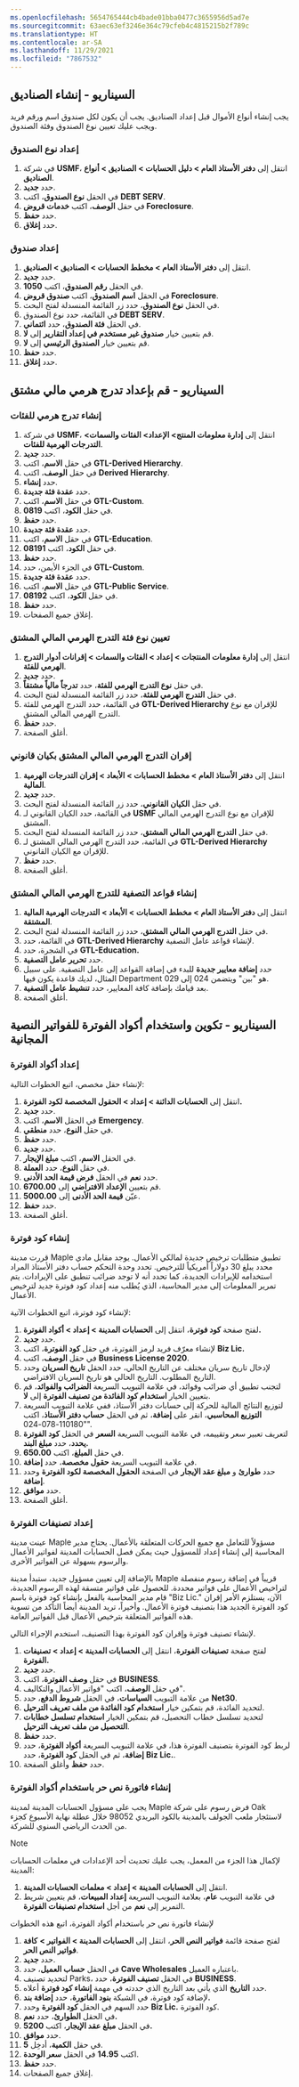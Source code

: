 ```yaml
---
ms.openlocfilehash: 5654765444cb4bade01bba0477c3655956d5ad7e
ms.sourcegitcommit: 63aec63ef3246e364c79cfeb4c4815215b2f789c
ms.translationtype: HT
ms.contentlocale: ar-SA
ms.lasthandoff: 11/29/2021
ms.locfileid: "7867532"
---
```

## <a name="scenario---set-up-funds"></a>السيناريو - إنشاء الصناديق

يجب إنشاء أنواع الأموال قبل إعداد الصناديق. يجب أن يكون لكل صندوق اسم ورقم فريد ويجب عليك تعيين نوع الصندوق وفئة الصندوق.

### <a name="set-up-a-fund-type"></a>إعداد نوع الصندوق

1.  في شركة **USMF‎**، انتقل إلى **دفتر الأستاذ العام > دليل الحسابات > الصناديق > أنواع الصناديق**.
2.  حدد **جديد‏‎**.
3.  في الحقل **نوع الصندوق**، اكتب **DEBT SERV**.
4.  في حقل **الوصف**، اكتب **خدمات قروض Foreclosure**.
5.  حدد **حفظ**.
6.  حدد **إغلاق**.

### <a name="set-up-a-fund"></a>إعداد صندوق

1.  انتقل إلى **دفتر الأستاذ العام > مخطط الحسابات > الصناديق > الصناديق**.
2.  حدد **جديد‏‎**.
3.  في الحقل **رقم الصندوق**، اكتب **1050**.
4.  في الحقل **اسم الصندوق**، اكتب **صندوق قروض Foreclosure**.
5.  في الحقل **نوع الصندوق**، حدد زر القائمة المنسدلة لفتح البحث.
6.  في القائمة، حدد نوع الصندوق **DEBT SERV**.
7.  في الحقل **فئة الصندوق**، حدد **ائتماني**.
8.  قم بتعيين خيار **صندوق غير مستخدم في إعداد التقارير** إلى **لا**.
9.  قم بتعيين خيار **الصندوق الرئيسي** إلى **لا**.
10. حدد **حفظ**.
11. حدد **إغلاق**.

## <a name="scenario---set-up-a-derived-financial-hierarchy"></a>السيناريو - قم بإعداد تدرج هرمي مالي مشتق

### <a name="create-a-category-hierarchy"></a>إنشاء تدرج هرمي للفئات 

1.  في شركة **USMF**، انتقل إلى **إدارة معلومات المنتج> الإعداد> الفئات والسمات> التدرجات الهرمية للفئات**.
2.  حدد **جديد‎**.
3.  في حقل **الاسم**، اكتب **GTL-Derived Hierarchy**.
4.  في حقل **الوصف**، اكتب **Derived Hierarchy**.
5.  حدد **إنشاء**.
6.  حدد **عقدة فئة جديدة**.
7.  في حقل **الاسم**، اكتب **GTL-Custom‎**.
8.  في حقل **الكود**، اكتب **0819**.
9.  حدد **حفظ**.
10.  حدد **عقدة فئة جديدة**.
10. في حقل **الاسم**، اكتب **GTL-Education‎**.
11. في حقل **الكود**، اكتب **08191**.
12. حدد **حفظ**.
12. في الجزء الأيمن، حدد **GTL-Custom**.
13. حدد **عقدة فئة جديدة**.
14. في حقل **الاسم**، اكتب **GTL-Public Service**.
15. في حقل **الكود**، اكتب **08192**.
16. حدد **حفظ**.
17. إغلاق جميع الصفحات.

### <a name="assign-the-derived-financial-hierarchy-category-type"></a>تعيين نوع فئة التدرج الهرمي المالي المشتق 

1.  انتقل إلى **إدارة معلومات المنتجات > إعداد > الفئات والسمات > إقرانات أدوار التدرج الهرمي للفئة**.
2.  حدد **جديد‎**.
3.  في حقل **نوع التدرج الهرمي للفئة**، حدد **تدرجاً مالياً مشتقاً**.
4.  في حقل **التدرج الهرمي للفئة**، حدد زر القائمة المنسدلة لفتح البحث.
5.  في القائمة، حدد التدرج الهرمي للفئة **GTL-Derived Hierarchy** للإقران مع نوع التدرج الهرمي المالي المشتق.
6.  حدد **حفظ**.
7.  أغلق الصفحة.

### <a name="associate-the-derived-financial-hierarchy-with-a-legal-entity"></a>إقران التدرج الهرمي المالي المشتق بكيان قانوني 

1.  انتقل إلى **دفتر الأستاذ العام > مخطط الحسابات > الأبعاد > إقران التدرجات الهرمية المالية**.
2.  حدد **جديد‎**.
3.  في حقل **الكيان القانوني**، حدد زر القائمة المنسدلة لفتح البحث.
4.  في القائمة، حدد الكيان القانوني لـ **USMF** للإقران مع نوع التدرج الهرمي المالي المشتق.
5.  في حقل **التدرج الهرمي المالي المشتق**، حدد زر القائمة المنسدلة لفتح البحث.
6.  في القائمة، حدد التدرج الهرمي المالي المشتق لـ **GTL-Derived Hierarchy** للإقران مع الكيان القانوني.
7.  حدد **حفظ**.
8.  أغلق الصفحة.

### <a name="create-filter-rules-for-the-derived-financial-hierarchy"></a>إنشاء قواعد التصفية للتدرج الهرمي المالي المشتق 

1.  انتقل إلى **دفتر الأستاذ العام > مخطط الحسابات > الأبعاد > التدرجات الهرمية المالية المشتقة**.
2.  في حقل **التدرج الهرمي المالي المشتق**، حدد زر القائمة المنسدلة لفتح البحث.
3.  في القائمة، حدد **GTL-Derived Hierarchy** لإنشاء قواعد عامل التصفية.
4.  في الشجرة، حدد **GTL-Education.**
5.  حدد **تحرير عامل التصفية**.
6.  حدد **إضافة معايير جديدة** للبدء في إضافة القواعد إلى عامل التصفية. على سبيل المثال، لديك قاعدة يكون فيها Department هو "بين" ويتضمن 024 إلى 029.
7.  بعد قيامك بإضافة كافة المعايير، حدد **تنشيط عامل التصفية**.
8.  أغلق الصفحة.

## <a name="scenario---configure-and-use-billing-codes-for-free-text-invoices"></a>السيناريو - تكوين واستخدام أكواد الفوترة للفواتير النصية المجانية

### <a name="set-up-billing-codes"></a>إعداد أكواد الفوترة

لإنشاء حقل مخصص، اتبع الخطوات التالية:

1.  انتقل إلى **الحسابات الدائنة > إعداد > الحقول المخصصة لكود الفوترة.**
2.  حدد **جديد‎**.
3.  في الحقل **الاسم**، اكتب **Emergency‎‎**.
4.  في حقل **النوع**، حدد **منطقي**.
5.  حدد **حفظ**.
6.  حدد **جديد‎**.
7.  في الحقل **الاسم**، اكتب **مبلغ الإيجار**.
8.  في حقل **النوع**، حدد **العملة**.
9.  حدد **نعم** في الحقل **فرض قيمة الحد الأدنى**.
10. قم بتعيين **الإعداد الافتراضي** إلى **6700.00**.
11. عيّن **قيمة الحد الأدنى** إلى **5000.00**.
12. حدد **حفظ**.
13. أغلق الصفحة.

### <a name="create-a-billing-code"></a>إنشاء كود فوترة

قررت مدينة Maple تطبيق متطلبات ترخيص جديدة لمالكي الأعمال. يوجد مقابل مادي محدد يبلغ 30 دولاراً أمريكياً للترخيص. تحدد وحدة التحكم حساب دفتر الأستاذ المراد استخدامه للإيرادات الجديدة، كما تحدد أنه لا توجد ضرائب تنطبق على الإيرادات.
يتم تمرير المعلومات إلى مدير المحاسبة، الذي يُطلب منه إعداد كود فوترة جديد لترخيص الأعمال.

لإنشاء كود فوترة، اتبع الخطوات الآتية:

1.  لفتح صفحة **كود فوترة**، انتقل إلى **الحسابات المدينة > إعداد > أكواد الفوترة.**
2.  حدد **جديد**.
3.  لإنشاء معرّف فريد لرمز الفوترة، في حقل **كود الفوترة**، اكتب **Biz Lic.**
4.  في حقل **الوصف**، اكتب **Business License 2020**.
5.  لإدخال تاريخ سريان مختلف عن التاريخ الحالي، حدد الحقل **تاريخ السريان** وحدد التاريخ المطلوب. التاريخ الحالي هو تاريخ السريان الافتراضي.
6.  لتجنب تطبيق أي ضرائب وفوائد، في علامة التبويب السريعة **الضرائب والفوائد**، قم بتعيين الخيار **استخدام كود الفائدة من تصنيف الفوترة** إلى **لا**. 
7.  لتوزيع النتائج المالية للحركة إلى حسابات دفتر الأستاذ، ففي علامة التبويب السريعة **التوزيع المحاسبي**، انقر على **إضافة**، ثم في الحقل **حساب دفتر الأستاذ**، اكتب "110180-078-024".
8.  لتعريف تعبير سعر وتقييمه، في علامة التبويب السريعة **السعر** في الحقل **كود الفوترة يحدد**، حدد **مبلغ البند.**
9.  في حقل **المبلغ**، اكتب **650.00**.
10. في علامة التبويب السريعة **حقول مخصصة**، حدد **إضافة**.
11. حدد **طوارئ** و **مبلغ عقد الإيجار** في الصفحة **الحقول المخصصة لكود الفوترة** وحدد **إضافة**.
12. حدد **موافق**.
13. أغلق الصفحة.

### <a name="set-up-billing-classifications"></a>إعداد تصنيفات الفوترة

عينت مدينة Maple مسؤولاً للتعامل مع جميع الحركات المتعلقة بالأعمال. يحتاج مدير المحاسبة إلى إنشاء إعداد للمسؤول حيث يمكن فصل الحسابات المدينة لفواتير الأعمال والرسوم بسهولة عن الفواتير الأخرى.

بالإضافة إلى تعيين مسؤول جديد، ستبدأ مدينة Maple قريباً في إضافة رسوم منفصلة لتراخيص الأعمال على فواتير محددة. للحصول على فواتير متسقة لهذه الرسوم الجديدة، قام مدير المحاسبة بالفعل بإنشاء كود فوترة باسم "Biz Lic." الآن، يستلزم الأمر إقران كود الفوترة الجديد هذا بتصنيف فوترة الأعمال. وأخيراً، تريد المدينة أيضاً التأكد من تسوية هذه الفواتير المتعلقة بترخيص الأعمال قبل الفواتير العامة.

لإنشاء تصنيف فوترة وإقران كود الفوترة بهذا التصنيف، استخدم الإجراء التالي.

1.  لفتح صفحة **تصنيفات الفوترة**، انتقل إلى **الحسابات المدينة > إعداد > تصنيفات الفوترة.**
2.  حدد **جديد**.
3.  في حقل **وصف الفوترة**، اكتب **BUSINESS**.
4.  في حقل **الوصف**، اكتب "فواتير الأعمال والتكاليف".
5.  من علامة التبويب **السياسات**، في الحقل **شروط الدفع**، حدد **Net30**.
6.  لتحديد الفائدة، قم بتمكين خيار **استخدام كود الفائدة من ملف تعريف الترحيل**.
7.  لتحديد تسلسل خطاب التحصيل، قم بتمكين الخيار **استخدام تسلسل خطابات التحصيل من ملف تعريف الترحيل**.
8.  حدد **حفظ**.
9.  لربط كود الفوترة بتصنيف الفوترة هذا، في علامة التبويب السريعة **أكواد الفوترة**، حدد **إضافة**، ثم في الحقل **كود الفوترة**، حدد **Biz Lic.**.
10. حدد **حفظ** وأغلق الصفحة.

### <a name="create-a-free-text-invoice-by-using-billing-codes"></a>إنشاء فاتورة نص حر باستخدام أكواد الفوترة

يجب على مسؤول الحسابات المدينة لمدينة Maple فرض رسوم على شركة Oak لاستئجار ملعب الجولف بالمدينة بالكود البريدي 98052 خلال عطلة نهاية الأسبوع كجزء من الحدث الرياضي السنوي للشركة.

> [!NOTE] 
> لإكمال هذا الجزء من المعمل، يجب عليك تحديث أحد الإعدادات في معلمات الحسابات المدينة:

1. انتقل إلى **الحسابات المدينة > إعداد > معلمات الحسابات المدينة**.
2. في علامة التبويب **عام**، بعلامة التبويب السريعة **إعداد المبيعات**، قم بتعيين شريط التمرير إلى **نعم** من أجل **استخدام تصنيفات الفوترة**.

لإنشاء فاتورة نص حر باستخدام أكواد الفوترة، اتبع هذه الخطوات

1.  لفتح صفحة قائمة **فواتير النص الحر**، انتقل إلى **الحسابات المدينة > الفواتير >** **كافة فواتير النص الحر**.
2.  حدد **جديد**.
3.  في الحقل **حساب العميل**، حدد **Cave Wholesales** باعتباره العميل.
4.  لتحديد تصنيف Parks، في الحقل **تصنيف الفوترة**، حدد **BUSINESS‎**.
7.  حدد **التاريخ** الذي يأتي بعد التاريخ الذي حددته في مهمة **إنشاء كود فوترة** أعلاه.
5.  لإضافة كود فوترة، في الشبكة **بنود الفاتورة**، حدد **إضافة بند.**
6.  حدد السهم في الحقل **كود الفوترة** وحدد **Biz Lic.** كود الفوترة.
7.  في الحقل **الطوارئ**، حدد **نعم.**
11. في الحقل **مبلغ عقد الإيجار**، اكتب **5200.**
12. حدد **موافق**.
12. في حقل **الكمية**، أدخِل **5**.
8.  اكتب **14.95** في الحقل **سعر الوحدة**.
9.  حدد **حفظ**.
10. إغلاق جميع الصفحات.
